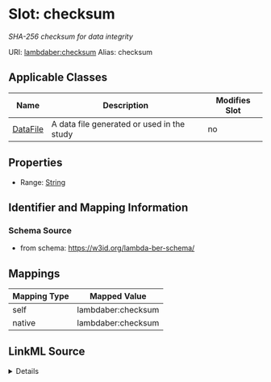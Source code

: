 

# Slot: checksum 


_SHA-256 checksum for data integrity_





URI: [lambdaber:checksum](https://w3id.org/lambda-ber-schema/checksum)
Alias: checksum

<!-- no inheritance hierarchy -->





## Applicable Classes

| Name | Description | Modifies Slot |
| --- | --- | --- |
| [DataFile](DataFile.md) | A data file generated or used in the study |  no  |






## Properties

* Range: [String](String.md)




## Identifier and Mapping Information






### Schema Source


* from schema: https://w3id.org/lambda-ber-schema/




## Mappings

| Mapping Type | Mapped Value |
| ---  | ---  |
| self | lambdaber:checksum |
| native | lambdaber:checksum |




## LinkML Source

<details>
```yaml
name: checksum
description: SHA-256 checksum for data integrity
from_schema: https://w3id.org/lambda-ber-schema/
rank: 1000
alias: checksum
owner: DataFile
domain_of:
- DataFile
range: string

```
</details>